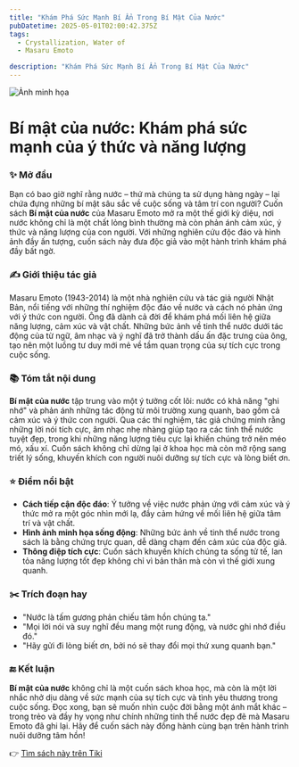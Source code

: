 ```yaml
---
title: "Khám Phá Sức Mạnh Bí Ẩn Trong Bí Mật Của Nước"
pubDatetime: 2025-05-01T02:00:42.375Z
tags:
  - Crystallization, Water of
  - Masaru Emoto

description: "Khám Phá Sức Mạnh Bí Ẩn Trong Bí Mật Của Nước"
---
```


![Ảnh minh họa]([https://images.unsplash.com/photo-1529590003495-b2646e2718bf?crop=entropy&cs=tinysrgb&fit=max&fm=jpg&ixid=M3w3MzA0NDl8MHwxfHNlYXJjaHwxfHxib29rJTJDcmVhZGluZ3xlbnwwfHx8fDE3NDU5Nzg0Mzd8MA&ixlib=rb-4.0.3&q=80&w=400](https://external-content.duckduckgo.com/iu/?u=https%3A%2F%2Fsachhay24h.com%2Fuploads%2Fimages%2Freview-sach-bi-mat-cua-nuoc-2.jpg&f=1&nofb=1&ipt=6fb4a60df12db798a6ae4edd8ec7bd2a08a8ba895690dfde0e366a8016a96e69)) 

 # Bí mật của nước: Khám phá sức mạnh của ý thức và năng lượng

### ✨ Mở đầu
Bạn có bao giờ nghĩ rằng nước – thứ mà chúng ta sử dụng hàng ngày – lại chứa đựng những bí mật sâu sắc về cuộc sống và tâm trí con người? Cuốn sách **Bí mật của nước** của Masaru Emoto mở ra một thế giới kỳ diệu, nơi nước không chỉ là một chất lỏng bình thường mà còn phản ánh cảm xúc, ý thức và năng lượng của con người. Với những nghiên cứu độc đáo và hình ảnh đầy ấn tượng, cuốn sách này đưa độc giả vào một hành trình khám phá đầy bất ngờ.

### ✍️ Giới thiệu tác giả
Masaru Emoto (1943-2014) là một nhà nghiên cứu và tác giả người Nhật Bản, nổi tiếng với những thí nghiệm độc đáo về nước và cách nó phản ứng với ý thức con người. Ông đã dành cả đời để khám phá mối liên hệ giữa năng lượng, cảm xúc và vật chất. Những bức ảnh về tinh thể nước dưới tác động của từ ngữ, âm nhạc và ý nghĩ đã trở thành dấu ấn đặc trưng của ông, tạo nên một luồng tư duy mới mẻ về tầm quan trọng của sự tích cực trong cuộc sống.

### 📚 Tóm tắt nội dung
**Bí mật của nước** tập trung vào một ý tưởng cốt lõi: nước có khả năng "ghi nhớ" và phản ánh những tác động từ môi trường xung quanh, bao gồm cả cảm xúc và ý thức con người. Qua các thí nghiệm, tác giả chứng minh rằng những lời nói tích cực, âm nhạc nhẹ nhàng giúp tạo ra các tinh thể nước tuyệt đẹp, trong khi những năng lượng tiêu cực lại khiến chúng trở nên méo mó, xấu xí. Cuốn sách không chỉ dừng lại ở khoa học mà còn mở rộng sang triết lý sống, khuyến khích con người nuôi dưỡng sự tích cực và lòng biết ơn.

### ⭐ Điểm nổi bật
- **Cách tiếp cận độc đáo**: Ý tưởng về việc nước phản ứng với cảm xúc và ý thức mở ra một góc nhìn mới lạ, đầy cảm hứng về mối liên hệ giữa tâm trí và vật chất.
- **Hình ảnh minh họa sống động**: Những bức ảnh về tinh thể nước trong sách là bằng chứng trực quan, dễ dàng chạm đến cảm xúc của độc giả.
- **Thông điệp tích cực**: Cuốn sách khuyến khích chúng ta sống tử tế, lan tỏa năng lượng tốt đẹp không chỉ vì bản thân mà còn vì thế giới xung quanh.

### ✂️ Trích đoạn hay
- "Nước là tấm gương phản chiếu tâm hồn chúng ta."
- "Mọi lời nói và suy nghĩ đều mang một rung động, và nước ghi nhớ điều đó."
- "Hãy gửi đi lòng biết ơn, bởi nó sẽ thay đổi mọi thứ xung quanh bạn."

### 🔚 Kết luận
**Bí mật của nước** không chỉ là một cuốn sách khoa học, mà còn là một lời nhắc nhở dịu dàng về sức mạnh của sự tích cực và tình yêu thương trong cuộc sống. Đọc xong, bạn sẽ muốn nhìn cuộc đời bằng một ánh mắt khác – trong trẻo và đầy hy vọng như chính những tinh thể nước đẹp đẽ mà Masaru Emoto đã ghi lại. Hãy để cuốn sách này đồng hành cùng bạn trên hành trình nuôi dưỡng tâm hồn!

👉 [Tìm sách này trên Tiki](https://tiki.vn/search?q=B%C3%AD%20m%E1%BA%ADt%20c%E1%BB%A7a%20n%C6%B0%E1%BB%9Bc)
